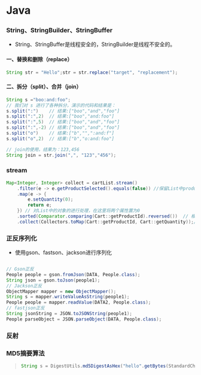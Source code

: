 # Java

### String、StringBuilder、StringBuffer

+ String、StringBuffer是线程安全的，StringBuilder是线程不安全的。

#### 一、替换和删除（replace）

```java
String str = "Hello";str = str.replace("target", "replacement");


```

#### 二、拆分（split）、合并（join）

```java
String s ="boo:and:foo";
// 我们对 s 进行了各种拆分，演示的代码和结果是：
s.split(":")    // 结果:["boo","and","foo"]
s.split(":",2)  // 结果:["boo","and:foo"]
s.split(":",5)  // 结果:["boo","and","foo"]
s.split(":",-2) // 结果:["boo","and","foo"]
s.split("o")    // 结果:["b","",":and:f"]
s.split("o",2)  // 结果:["b","o:and:foo"]

// join的使用，结果为：123,456
String join = str.join(",", "123","456");
```

### stream

```java
Map<Integer, Integer> collect = cartList.stream()
    .filter(e -> e.getProductSelected().equals(false)) //保留List中productSelected属性中为false的
    .map(e -> {
        e.setQuantity(0);
        return e;
    }) // 对List中的对象的进行处理，在这里将两个属性置为0
    .sorted(Comparator.comparing(Cart::getProductId).reversed())  // 根据productId降序排序(Map无效)
    .collect(Collectors.toMap(Cart::getProductId, Cart::getQuantity));// 转为List
```

### 正反序列化

+ 使用gson、fastson、jackson进行序列化

```java

// Gson正反
People people = gson.fromJson(DATA, People.class);
String json = gson.toJson(people1);
// Jackson正反
ObjectMapper mapper = new ObjectMapper();
String s = mapper.writeValueAsString(people1);
People people = mapper.readValue(DATA2, People.class);
// fastjson正反
String jsonString = JSON.toJSONString(people1);
People parseObject = JSON.parseObject(DATA, People.class);
```

### 反射





### MD5摘要算法

> ```java
> String s = DigestUtils.md5DigestAsHex("hello".getBytes(StandardCharsets.UTF_8));
> ```


